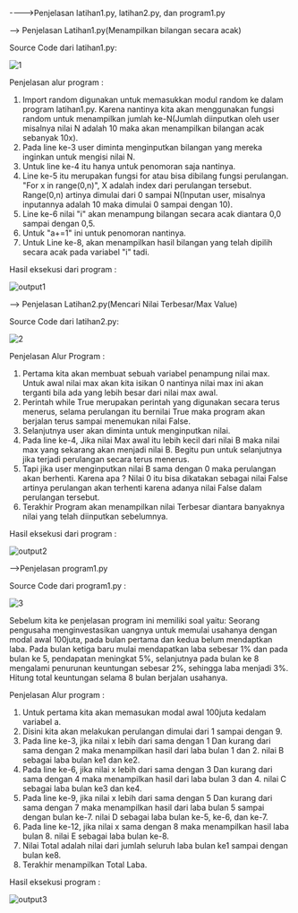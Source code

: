 ---->Penjelasan latihan1.py, latihan2.py, dan program1.py

--> Penjelasan Latihan1.py(Menampilkan bilangan secara acak)

Source Code dari latihan1.py: 

![1](https://user-images.githubusercontent.com/46509513/52953253-8a135580-33b9-11e9-9bf5-654bd785618b.png)

Penjelasan alur program : 
1. Import random digunakan untuk memasukkan modul random ke dalam program latihan1.py. Karena nantinya kita akan menggunakan fungsi random untuk menampilkan jumlah ke-N(Jumlah diinputkan oleh user misalnya nilai N adalah 10 maka akan menampilkan bilangan acak sebanyak 10x).
2. Pada line ke-3 user diminta menginputkan bilangan yang mereka inginkan untuk mengisi nilai N.
3. Untuk line ke-4 itu hanya untuk penomoran saja nantinya.
4. Line ke-5 itu merupakan fungsi for atau bisa dibilang fungsi perulangan. "For x in range(0,n)", X adalah index dari perulangan tersebut. Range(0,n) artinya dimulai dari 0 sampai N(Inputan user, misalnya inputannya adalah 10 maka dimulai 0 sampai dengan 10).
5. Line ke-6 nilai "i" akan menampung bilangan secara acak diantara 0,0 sampai dengan 0,5.
6. Untuk "a+=1" ini untuk penomoran nantinya.
7. Untuk Line ke-8, akan menampilkan hasil bilangan yang telah dipilih secara acak pada variabel "i" tadi.

Hasil eksekusi dari program : 

![output1](https://user-images.githubusercontent.com/46509513/52944608-64c71d00-33a2-11e9-82c4-a550d66f21e8.png)

--> Penjelasan Latihan2.py(Mencari Nilai Terbesar/Max Value)

Source Code dari latihan2.py: 

![2](https://user-images.githubusercontent.com/46509513/52945040-68a76f00-33a3-11e9-960e-851e3303d5b2.png)

Penjelasan Alur Program :
1. Pertama kita akan membuat sebuah variabel penampung nilai max. Untuk awal nilai max akan kita isikan 0 nantinya nilai max ini akan terganti bila ada yang lebih besar dari nilai max awal.
2. Perintah while True merupakan perintah yang digunakan secara terus menerus,  selama perulangan itu bernilai True maka program akan berjalan terus sampai menemukan nilai False.
3. Selanjutnya user akan diminta untuk menginputkan nilai.
4. Pada line ke-4, Jika nilai Max awal itu lebih kecil dari nilai B maka nilai max yang sekarang akan menjadi nilai B. Begitu pun untuk selanjutnya jika terjadi perulangan secara terus menerus.
5. Tapi jika user menginputkan nilai B sama dengan 0 maka perulangan akan berhenti. Karena apa ? Nilai 0 itu bisa dikatakan sebagai nilai False artinya perulangan akan terhenti karena adanya nilai False dalam perulangan tersebut.
6. Terakhir Program akan menampilkan nilai Terbesar diantara banyaknya nilai yang telah diinputkan sebelumnya.

Hasil eksekusi dari program : 

![output2](https://user-images.githubusercontent.com/46509513/52945633-c092a580-33a4-11e9-94eb-3ee1ab777315.png)

-->Penjelasan program1.py

Source Code dari program1.py : 

![3](https://user-images.githubusercontent.com/46509513/52945829-3991fd00-33a5-11e9-82c5-1ea3f15072db.png)

Sebelum kita ke penjelasan program ini memiliki soal yaitu: 
Seorang pengusaha menginvestasikan uangnya untuk memulai usahanya dengan modal awal 100juta,  pada bulan pertama dan kedua belum mendaptkan laba. Pada bulan ketiga baru mulai mendapatkan laba sebesar 1% dan pada bulan ke 5, pendapatan meningkat 5%, selanjutnya pada bulan ke 8 mengalami penurunan keuntungan sebesar 2%, sehingga laba menjadi 3%. Hitung total keuntungan selama 8 bulan berjalan usahanya.

Penjelasan Alur program : 
1. Untuk pertama kita akan memasukan modal awal 100juta kedalam variabel a.
2. Disini kita akan melakukan perulangan dimulai dari 1 sampai dengan 9. 
3. Pada line ke-3, jika nilai x lebih dari sama dengan 1 Dan kurang dari sama dengan 2 maka menampilkan hasil dari laba bulan 1 dan 2. nilai B sebagai laba bulan ke1 dan ke2.
4. Pada line ke-6, jika nilai x lebih dari sama dengan 3 Dan kurang dari sama dengan 4 maka menampilkan hasil dari laba bulan 3 dan 4. nilai C sebagai laba bulan ke3 dan ke4.
5. Pada line ke-9, jika nilai x lebih dari sama dengan 5 Dan kurang dari sama dengan 7 maka menampilkan hasil dari laba bulan 5 sampai dengan bulan ke-7. nilai D sebagai laba bulan ke-5, ke-6, dan ke-7.
6. Pada line ke-12, jika nilai x sama dengan 8 maka menampilkan hasil laba bulan 8. nilai E sebagai laba bulan ke-8.
7. Nilai Total adalah nilai dari jumlah seluruh laba bulan ke1 sampai dengan bulan ke8.
8. Terakhir menampilkan Total Laba.

Hasil eksekusi program :

![output3](https://user-images.githubusercontent.com/46509513/52948834-2aaf4880-33ad-11e9-90c6-1f7088e150f7.png)
